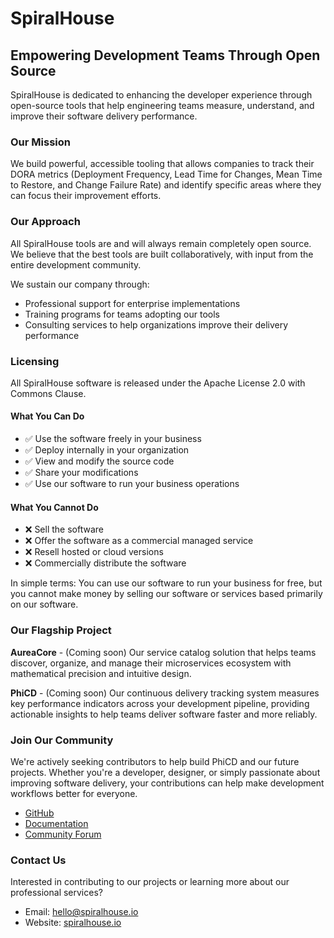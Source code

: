 # SpiralHouse

## Empowering Development Teams Through Open Source

SpiralHouse is dedicated to enhancing the developer experience through open-source tools that help engineering teams
measure, understand, and improve their software delivery performance.

### Our Mission

We build powerful, accessible tooling that allows companies to track their DORA metrics (Deployment Frequency, Lead
Time for Changes, Mean Time to Restore, and Change Failure Rate) and identify specific areas where they can focus
their improvement efforts.

### Our Approach

All SpiralHouse tools are and will always remain completely open source. We believe that the best tools are built
collaboratively, with input from the entire development community. 

We sustain our company through:
- Professional support for enterprise implementations
- Training programs for teams adopting our tools
- Consulting services to help organizations improve their delivery performance

### Licensing

All SpiralHouse software is released under the Apache License 2.0 with Commons Clause.

#### What You Can Do
- ✅ Use the software freely in your business
- ✅ Deploy internally in your organization
- ✅ View and modify the source code
- ✅ Share your modifications
- ✅ Use our software to run your business operations

#### What You Cannot Do
- ❌ Sell the software
- ❌ Offer the software as a commercial managed service
- ❌ Resell hosted or cloud versions
- ❌ Commercially distribute the software

In simple terms: You can use our software to run your business for free, but you cannot make money by selling our software or services based primarily on our software.

### Our Flagship Project

**AureaCore** - (Coming soon) Our service catalog solution that helps teams discover, organize, and manage their microservices
ecosystem with mathematical precision and intuitive design.

**PhiCD** - (Coming soon) Our continuous delivery tracking system measures key performance indicators across your development
pipeline, providing actionable insights to help teams deliver software faster and more reliably.

### Join Our Community

We're actively seeking contributors to help build PhiCD and our future projects. Whether you're a developer,
designer, or simply passionate about improving software delivery, your contributions can help make development
workflows better for everyone.

- [GitHub](https://github.com/spiralhouse)
- [Documentation](https://docs.spiralhouse.io)
- [Community Forum](https://community.spiralhouse.io)

### Contact Us

Interested in contributing to our projects or learning more about our professional services?

- Email: hello@spiralhouse.io
- Website: [spiralhouse.io](https://spiralhouse.io)


